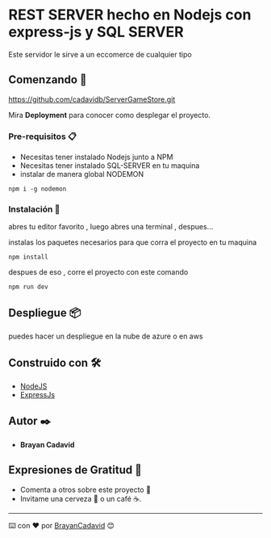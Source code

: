 # REST SERVER hecho en Nodejs con express-js y SQL SERVER

Este servidor le sirve a un eccomerce de cualquier tipo

## Comenzando 🚀

https://github.com/cadavidb/ServerGameStore.git

Mira **Deployment** para conocer como desplegar el proyecto.


### Pre-requisitos 📋

* Necesitas tener instalado Nodejs junto a NPM
* Necesitas tener instalado SQL-SERVER en tu maquina
* instalar de manera global NODEMON

`npm i -g nodemon `


### Instalación 🔧

abres tu editor favorito , luego abres una terminal , despues...

instalas los paquetes necesarios para que corra el proyecto en tu maquina

```
npm install
```


despues de eso , corre el proyecto con este comando


```
npm run dev
```




## Despliegue 📦

puedes hacer un despliegue en la nube de azure o en aws

## Construido con 🛠️



* [NodeJS](https://nodejs.org/es/) 
* [ExpressJs](https://expressjs.com/es/)



## Autor ✒️



* **Brayan Cadavid**




## Expresiones de Gratitud 🎁

* Comenta a otros sobre este proyecto 📢
* Invitame una cerveza 🍺 o un café ☕.




---
⌨️ con ❤️ por [BrayanCadavid](https://github.com/cadavidb) 😊
